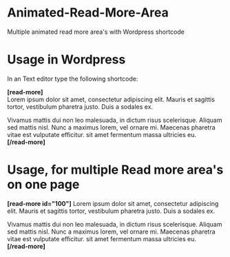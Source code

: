 # Animated-Read-More-Area
Multiple animated read more area's with Wordpress shortcode

# Usage in Wordpress
In an Text editor type the following shortcode:

**[read-more]** <br>
Lorem ipsum dolor sit amet, consectetur adipiscing elit. Mauris et sagittis tortor, vestibulum pharetra justo. Duis a sodales ex.<br>

Vivamus mattis dui non leo malesuada, in dictum risus scelerisque. Aliquam sed mattis nisl. Nunc a maximus lorem, vel ornare mi. Maecenas pharetra vitae est vulputate efficitur. sit amet fermentum massa ultricies eu.<br>
**[/read-more]**

# Usage, for multiple Read more area's on one page
**[read-more id="100"]**
Lorem ipsum dolor sit amet, consectetur adipiscing elit. Mauris et sagittis tortor, vestibulum pharetra justo. Duis a sodales ex.<br>

Vivamus mattis dui non leo malesuada, in dictum risus scelerisque. Aliquam sed mattis nisl. Nunc a maximus lorem, vel ornare mi. Maecenas pharetra vitae est vulputate efficitur. sit amet fermentum massa ultricies eu.<br>
**[/read-more]**
